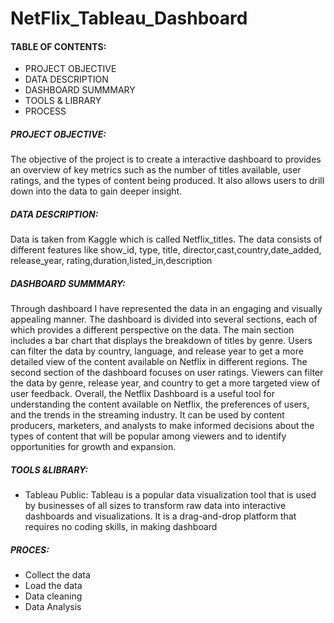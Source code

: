 # NetFlix_Tableau_Dashboard
#### TABLE OF CONTENTS:
-	PROJECT OBJECTIVE
-	DATA DESCRIPTION
-	DASHBOARD SUMMMARY
-	TOOLS & LIBRARY
-	PROCESS 
##### PROJECT OBJECTIVE:
The objective of the project is to create a interactive dashboard to provides an overview of key metrics such as the number of titles available, user ratings, and the types of content being produced. It also allows users to drill down into the data to gain deeper insight.
##### DATA DESCRIPTION:
Data is taken from Kaggle which is called Netflix_titles. The data consists of different features like show_id, type, title, director,cast,country,date_added, release_year, rating,duration,listed_in,description
##### DASHBOARD SUMMMARY:
Through dashboard I have represented the data in an engaging and visually appealing manner. The dashboard is divided into several sections, each of which provides a different perspective on the data. The main section includes a bar chart that displays the breakdown of titles by genre. Users can filter the data by country, language, and release year to get a more detailed view of the content available on Netflix in different regions.
The second section of the dashboard focuses on user ratings. Viewers can filter the data by genre, release year, and country to get a more targeted view of user feedback.
Overall, the Netflix Dashboard is a useful tool for understanding the content available on Netflix, the preferences of users, and the trends in the streaming industry. It can be used by content producers, marketers, and analysts to make informed decisions about the types of content that will be popular among viewers and to identify opportunities for growth and expansion.


##### TOOLS &LIBRARY:
- Tableau Public: Tableau is a popular data visualization tool that is used by businesses of all sizes to transform raw data into interactive dashboards and visualizations. It is a drag-and-drop platform that requires no coding skills, in making dashboard
##### PROCES:
*	Collect the data
*	Load the data
*	Data cleaning 
*	Data Analysis


